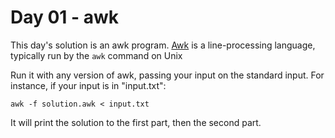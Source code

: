 # Day 01 - awk

This day's solution is an awk program. [Awk](https://en.wikipedia.org/wiki/AWK)
is a line-processing language, typically run by the `awk` command on Unix

Run it with any version of awk, passing your input on the standard input. For
instance, if your input is in "input.txt":

```shell
awk -f solution.awk < input.txt
```

It will print the solution to the first part, then the second part.
